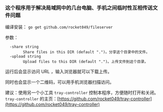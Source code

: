 ### 这个程序用于解决局域网中的几台电脑、手机之间临时性互相传送文件问题
编译安装：
`go get github.com/rocket049/fileserver`

参数：

```
  -share string
    	Share files in this DIR (default ".")。分享这个目录中的文件。
  -upload string
    	Upload files to this DIR (default ".")。上传文件到这个目录。
```

运行后会显示访问 URL ，输入浏览器就可以下载上传。

同时也会显示一个二维码，可以用手机浏览器扫描访问。

建议：使用另一个小工具 `tray-controller` 控制本程序，方便随时打开和关闭。
 `tray-controller` 的主页：[https://github.com/rocket049/tray-controller](https://github.com/rocket049/tray-controller)

